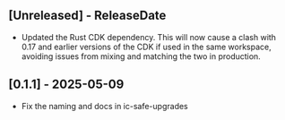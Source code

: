 <!-- next-header -->

## [Unreleased] - ReleaseDate

* Updated the Rust CDK dependency. This will now cause a clash with 0.17 and earlier versions of the CDK if used in the same workspace, avoiding issues from mixing and matching the two in production.

## [0.1.1] - 2025-05-09

- Fix the naming and docs in ic-safe-upgrades
